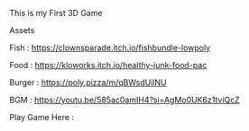 This is my First 3D Game

Assets

Fish   : https://clownsparade.itch.io/fishbundle-lowpoly

Food   : https://kloworks.itch.io/healthy-junk-food-pac

Burger : https://poly.pizza/m/qBWsdUilNU

BGM    : https://youtu.be/585ac0amIH4?si=AgMo0UK6z1tviQcZ

Play Game Here : 


